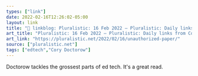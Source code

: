```yaml
---
types: ["link"]
date: 2022-02-16T12:26:02-05:00
layout: link
title: "🔗 linkblog: Pluralistic: 16 Feb 2022 – Pluralistic: Daily links from Cory Doctorow'"
art_title: "Pluralistic: 16 Feb 2022 – Pluralistic: Daily links from Cory Doctorow"
art_link: "https://pluralistic.net/2022/02/16/unauthorized-paper/"
source: ["pluralistic.net"]
tags: ["edtech","Cory Doctorow"]
---
```

Doctorow tackles the grossest parts of ed tech. It's a great read.
